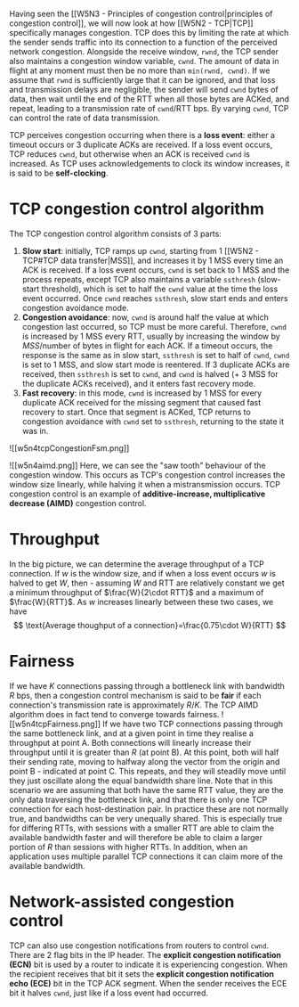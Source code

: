 Having seen the [[W5N3 - Principles of congestion control|principles of congestion control]], we will now look at how [[W5N2 - TCP|TCP]] specifically manages congestion. TCP does this by limiting the rate at which the sender sends traffic into its connection to a function of the perceived network congestion. Alongside the receive window, `rwnd`, the TCP sender also maintains a congestion window variable, `cwnd`. The amount of data in flight at any moment must then be no more than `min(rwnd, cwnd)`. If we assume that `rwnd` is sufficiently large that it can be ignored, and that loss and transmission delays are negligible, the sender will send `cwnd` bytes of data, then wait until the end of the RTT when all those bytes are ACKed, and repeat, leading to a transmission rate of `cwnd`/RTT bps. By varying `cwnd`, TCP can control the rate of data transmission.

TCP perceives congestion occurring when there is a **loss event**: either a timeout occurs or 3 duplicate ACKs are received. If a loss event occurs, TCP reduces `cwnd`, but otherwise when an ACK is received `cwnd` is increased. As TCP uses acknowledgements to clock its window increases, it is said to be **self-clocking**.
# TCP congestion control algorithm
The TCP congestion control algorithm consists of 3 parts:
1. **Slow start**: initially, TCP ramps up `cwnd`, starting from 1 [[W5N2 - TCP#TCP data transfer|MSS]], and increases it by 1 MSS every time an ACK is received. If a loss event occurs, `cwnd` is set back to 1 MSS and the process repeats, except TCP also maintains a variable `ssthresh` (slow-start threshold), which is set to half the `cwnd` value at the time the loss event occurred. Once `cwnd` reaches `ssthresh`, slow start ends and enters congestion avoidance mode.
2. **Congestion avoidance**: now, `cwnd` is around half the value at which congestion last occurred, so TCP must be more careful. Therefore, `cwnd` is increased by 1 MSS every RTT, usually by increasing the window by $MSS/\text{number of bytes in flight}$ for each ACK. If a timeout occurs, the response is the same as in slow start, `ssthresh` is set to half of `cwnd`, `cwnd` is set to 1 MSS, and slow start mode is reentered. If 3 duplicate ACKs are received, then `ssthresh` is set to `cwnd`, and `cwnd` is halved (+ 3 MSS for the duplicate ACKs received), and it enters fast recovery mode.
3. **Fast recovery**: in this mode, `cwnd` is increased by 1 MSS for every duplicate ACK received for the missing segment that caused fast recovery to start. Once that segment is ACKed, TCP returns to congestion avoidance with `cwnd` set to `ssthresh`, returning to the state it was in.

![[w5n4tcpCongestionFsm.png]]

![[w5n4aimd.png]]
Here, we can see the "saw tooth" behaviour of the congestion window. This occurs as TCP's congestion control increases the window size linearly, while halving it when a mistransmission occurs. TCP congestion control is an example of **additive-increase, multiplicative decrease (AIMD)** congestion control.
# Throughput
In the big picture, we can determine the average throughput of a TCP connection. If $w$ is the window size, and if when a loss event occurs $w$ is halved to get $W$, then - assuming $W$ and RTT are relatively constant we get a minimum throughput of $\frac{W}{2\cdot RTT}$ and a maximum of $\frac{W}{RTT}$. As $w$ increases linearly between these two cases, we have
$$
\text{Average thoughput of a connection}=\frac{0.75\cdot W}{RTT}
$$
# Fairness
If we have $K$ connections passing through a bottleneck link with bandwidth $R$ bps, then a congestion control mechanism is said to be **fair** if each connection's transmission rate is approximately $R/K$. The TCP AIMD algorithm does in fact tend to converge towards fairness.
![[w5n4tcpFairness.png]]
If we have two TCP connections passing through the same bottleneck link, and at a given point in time they realise a throughput at point A. Both connections will linearly increase their throughput until it is greater than $R$ (at point B). At this point, both will half their sending rate, moving to halfway along the vector from the origin and point B - indicated at point C. This repeats, and they will steadily move until they just oscillate along the equal bandwidth share line.
Note that in this scenario we are assuming that both have the same RTT value, they are the only data traversing the bottleneck link, and that there is only one TCP connection for each host-destination pair. In practice these are not normally true, and bandwidths can be very unequally shared. This is especially true for differing RTTs, with sessions with a smaller RTT are able to claim the available bandwidth faster and will therefore be able to claim a larger portion of $R$ than sessions with higher RTTs. In addition, when an application uses multiple parallel TCP connections it can claim more of the available bandwidth.
# Network-assisted congestion control
TCP can also use congestion notifications from routers to control `cwnd`. There are 2 flag bits in the IP header. The **explicit congestion notification (ECN)** bit is used by a router to indicate it is experiencing congestion. When the recipient receives that bit it sets the **explicit congestion notification echo (ECE)** bit in the TCP ACK segment. When the sender receives the ECE bit it halves `cwnd`, just like if a loss event had occurred.